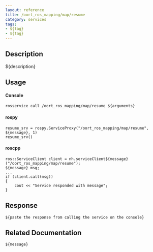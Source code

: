 ```yaml
---
layout: reference
title: /oort_ros_mapping/map/resume
category: services
tags: 
- ${tag} 
- ${tag}
---
```


## Description
${description}

## Usage
#### Console
```
rosservice call /oort_ros_mapping/map/resume ${arguments}
```

#### rospy
```
resume_srv = rospy.ServiceProxy("/oort_ros_mapping/map/resume", ${message}, 1)
resume_srv()
```

#### roscpp
```
ros::ServiceClient client = nh.serviceClient${message}("/oort_ros_mapping/map/resume");
${message} msg;
...
if (client.call(msg))
{
    cout << "Service responded with message";
}
```

## Response
```
${paste the response from calling the service on the console}
```

## Related Documentation
``${message}``